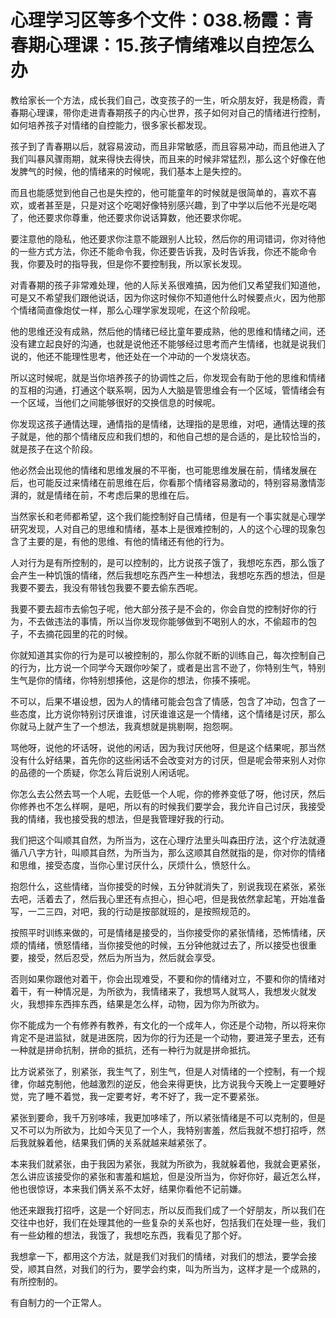 # 心理学习区等多个文件：038.杨霞：青春期心理课：15.孩子情绪难以自控怎么办

教给家长一个方法，成长我们自己，改变孩子的一生，听众朋友好，我是杨霞，青春期心理课，带你走进青春期孩子的内心世界，孩子如何对自己的情绪进行控制，如何培养孩子对情绪的自控能力，很多家长都发现。

孩子到了青春期以后，就容易波动，而且非常敏感，而且容易冲动，而且他进入了我们叫暴风骤雨期，就来得快去得快，而且来的时候非常猛烈，那么这个好像在他发脾气的时候，他的情绪来的时候呢，我们基本上是失控的。

而且也能感觉到他自己也是失控的，他可能童年的时候就是很简单的，喜欢不喜欢，或者甚至是，只是对这个吃喝好像特别感兴趣，到了中学以后他不光是吃喝了，他还要求你尊重，他还要求你说话算数，他还要求你呢。

要注意他的隐私，他还要求你注意不能跟别人比较，然后你的用词错词，你对待他的一些方式方法，你还不能命令我，你还要告诉我，及时告诉我，你还不能命令我，你要及时的指导我，但是你不要控制我，所以家长发现。

对青春期的孩子非常难处理，他的人际关系很难搞，因为他们又希望我们知道他，可是又不希望我们跟他说话，因为你这时候你不知道他什么时候要点火，因为他那个情绪简直像炮仗一样，那么心理学家发现呢，在这个阶段呢。

他的思维还没有成熟，然后他的情绪已经比童年要成熟，他的思维和情绪之间，还没有建立起良好的沟通，也就是说他还不能够经过思考而产生情绪，也就是说我们说的，他还不能理性思考，他还处在一个冲动的一个发烧状态。

所以这时候呢，就是当你培养孩子的协调性之后，你发现会有助于他的思维和情绪的互相的沟通，打通这个联系啊，因为人大脑是管思维会有一个区域，管情绪会有一个区域，当他们之间能够很好的交换信息的时候呢。

你发现这孩子通情达理，通情指的是情绪，达理指的是思维，对吧，通情达理的孩子就是，他的那个情绪反应和我们想的，和他自己想的是合适的，是比较恰当的，就是孩子在这个阶段。

他必然会出现他的情绪和思维发展的不平衡，也可能思维发展在前，情绪发展在后，也可能反过来情绪在前思维在后，你看那个情绪容易激动的，特别容易激情澎湃的，就是情绪在前，不考虑后果的思维在后。

当然家长和老师都希望，这个我们能控制好自己情绪，但是有一个事实就是心理学研究发现，人对自己的思维和情绪，基本上是很难控制的，人的这个心理的现象包含了主要的是，有他的思维、有他的情绪还有他的行为。

人对行为是有所控制的，是可以控制的，比方说孩子饿了，我想吃东西，那么饿了会产生一种饥饿的情绪，然后我想吃东西产生一种想法，我想吃东西的想法，但是我要不要去，我没有带钱包我要不要去偷东西呢。

我要不要去超市去偷包子呢，他大部分孩子是不会的，你会自觉的控制好你的行为，不去做违法的事情，所以当你发现你能够做到不喝别人的水，不偷超市的包子，不去摘花园里的花的时候。

你就知道其实你的行为是可以被控制的，那么你就不断的训练自己，每次控制自己的行为，比方说一个同学今天跟你吵架了，或者是出言不逊了，你特别生气，特别生气是你的情绪，你特别想揍他，这是你的想法，你揍不揍呢。

不可以，后果不堪设想，因为人的情绪可能会包含了情感，包含了冲动，包含了一些态度，比方说你特别讨厌谁谁，讨厌谁谁这是一个情绪，这个情绪是讨厌，那么你就马上就产生了一个想法，我真想就是挑剔啊，抱怨啊。

骂他呀，说他的坏话呀，说他的闲话，因为我讨厌他呀，但是这个结果呢，那当然没有什么好结果，首先你的这些闲话不会改变对方的讨厌，但是呢会带来别人对你的品德的一个质疑，你怎么背后说别人闲话呢。

你怎么去公然去骂一个人呢，去贬低一个人呢，你的修养变低了呀，他讨厌，然后你修养也不怎么样啊，是吧，所以有的时候我们要学会，我允许自己讨厌，我接受我的情绪，我也接受我的想法，但是我管理好我的行动。

我们把这个叫顺其自然，为所当为，这在心理疗法里头叫森田疗法，这个疗法就遵循八八字方针，叫顺其自然，为所当为，那么这顺其自然就指的是，你对你的情绪和思维，接受态度，当你心里讨厌什么，厌烦什么，愤怒什么。

抱怨什么，这些情绪，当你接受的时候，五分钟就消失了，别说我现在紧张，紧张去吧，活着去了，然后我心里还有点担心，担心吧，但是我依然拿起笔，开始准备写，一二三四，对吧，我的行动是按部就班的，是按照规范的。

按照平时训练来做的，可是情绪是接受的，当你接受你的紧张情绪，恐怖情绪，厌烦的情绪，愤怒情绪，当你接受他的时候，五分钟他就过去了，所以接受也很重要，接受，然后忍受，然后为所当为，然后就会享受。

否则如果你跟他对着干，你会出现难受，不要和你的情绪对立，不要和你的情绪对着干，有一种情况是，为所欲为，我情绪来了，我想骂人就骂人，我想发火就发火，我想摔东西摔东西，结果是怎么样，动物，因为你为所欲为。

你不能成为一个有修养有教养，有文化的一个成年人，你还是个动物，所以将来你肯定不是进监狱，就是进医院，因为你的行为还是一个动物，要进笼子里去，还有一种就是拼命抗制，拼命的抵抗，还有一种行为就是拼命抵抗。

比方说紧张了，别紧张，我生气了，别生气，但是人对情绪的一个控制，有一个规律，你越克制他，他越激烈的逆反，他会来得更快，比方说我今天晚上一定要睡好觉，完了睡不着觉，我一定要考好，考不好了，我一定不要紧张。

紧张到要命，我千万别哆嗦，我更加哆嗦了，所以紧张情绪是不可以克制的，但是又不可以为所欲为，比如今天见了一个人，我特别害羞，然后我就不想打招呼，然后我就躲着他，结果我们俩的关系就越来越紧张了。

本来我们就紧张，由于我因为紧张，我就为所欲为，我就躲着他，我就会更紧张，怎么讲应该接受你的紧张和害羞和尴尬，但是没所当为，你好你好，最近怎么样，他也很惊讶，本来我们俩关系不太好，结果你看他不记前嫌。

他还来跟我打招呼，这是一个好同志，所以反而我们成了一个好朋友，所以我们在交往中也好，我们在处理其他的一些复杂的关系也好，包括我们在处理一些，我们有一些幼稚的想法，我饿了，我想吃东西，我看见了那个好。

我想拿一下，都用这个方法，就是我们对我们的情绪，对我们的想法，要学会接受，顺其自然，对我们的行为，要学会约束，叫为所当为，这样才是一个成熟的，有所控制的。

有自制力的一个正常人。